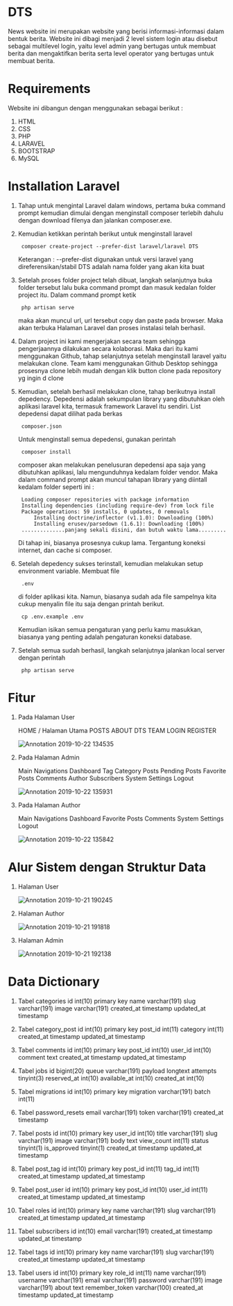 # DTS
News website ini merupakan website yang berisi informasi-informasi dalam bentuk berita. Website ini dibagi menjadi 2 level sistem login atau disebut sebagai multilevel login, yaitu level admin yang bertugas untuk membuat berita dan mengaktifkan berita serta level operator yang bertugas untuk membuat berita.

# Requirements
Website ini dibangun dengan menggunakan sebagai berikut :
1. HTML
2. CSS
3. PHP
4. LARAVEL
5. BOOTSTRAP
6. MySQL

# Installation Laravel
1. Tahap untuk mengintal Laravel dalam windows, pertama buka command prompt kemudian dimulai dengan menginstall composer terlebih dahulu dengan download filenya dan jalankan composer.exe.
2. Kemudian ketikkan perintah berikut untuk menginstall laravel

		composer create-project --prefer-dist laravel/laravel DTS

	Keterangan	:
	--prefer-dist digunakan untuk versi laravel yang direferensikan/stabil
	DTS adalah nama folder yang akan kita buat 

3. Setelah proses folder project telah dibuat, langkah selanjutnya buka folder tersebut lalu buka command prompt dan masuk kedalan folder project itu. Dalam command prompt ketik

		php artisan serve

	maka akan muncul url, url tersebut copy dan paste pada browser. Maka akan terbuka Halaman Laravel dan proses instalasi telah berhasil.
4. Dalam project ini kami mengerjakan secara team sehingga pengerjaannya dilakukan secara kolaborasi. Maka dari itu kami menggunakan Github, tahap selanjutnya setelah menginstall laravel yaitu melakukan clone. Team kami menggunakan Github Desktop sehingga prosesnya clone lebih mudah dengan klik button clone pada repository yg ingin d clone
5. Kemudian, setelah berhasil melakukan clone, tahap berikutnya install depedency. Depedensi adalah sekumpulan library yang dibutuhkan oleh aplikasi laravel kita, termasuk framework Laravel itu sendiri. List depedensi dapat dilihat pada berkas 

		composer.json

	Untuk menginstall semua depedensi, gunakan perintah 

		composer install 

	composer akan melakukan penelusuran depedensi apa saja yang dibutuhkan aplikasi, lalu mengunduhnya kedalam folder vendor. Maka dalam command prompt akan muncul tahapan library yang diintall kedalam folder seperti ini :

		Loading composer repositories with package information
		Installing dependencies (including require-dev) from lock file
		Package operations: 59 installs, 0 updates, 0 removals
			Installing doctrine/inflector (v1.1.0): Downloading (100%)
			Installing erusev/parsedown (1.6.1): Downloading (100%)
		..............panjang sekali disini, dan butuh waktu lama.........

	Di tahap ini, biasanya prosesnya cukup lama. Tergantung koneksi internet, dan cache si composer.
6. Setelah depedency sukses terinstall, kemudian melakukan setup environment variable. Membuat file

		.env

	di folder aplikasi kita. Namun, biasanya sudah ada file sampelnya kita cukup menyalin file itu saja dengan printah berikut.

		cp .env.example .env

	Kemudian isikan semua pengaturan yang perlu kamu masukkan, biasanya yang penting adalah pengaturan koneksi database.
7. Setelah semua sudah berhasil, langkah selanjutnya jalankan local server dengan perintah

		php artisan serve


# Fitur
1. Pada Halaman User

	HOME / Halaman Utama
	POSTS
	ABOUT
	DTS TEAM
	LOGIN
	REGISTER

	![Annotation 2019-10-22 134535](https://user-images.githubusercontent.com/56539329/67263416-4afe4c80-f4d2-11e9-83b5-1ecb9d48bfd0.png)

2. Pada Halaman Admin
	
	Main Navigations
		Dashboard
		Tag
		Category
		Posts
		Pending Posts
		Favorite Posts
		Comments
		Author
		Subscribers
	System
		Settings
		Logout

	![Annotation 2019-10-22 135931](https://user-images.githubusercontent.com/56539329/67264073-391da900-f4d4-11e9-8b30-db3755309948.png)

3. Pada Halaman Author
	
	Main Navigations
		Dashboard
		Favorite Posts
		Comments
	System
		Settings
		Logout

	![Annotation 2019-10-22 135842](https://user-images.githubusercontent.com/56539329/67264103-49ce1f00-f4d4-11e9-9ac2-4278b0fc3eca.png)

# Alur Sistem dengan Struktur Data
1. Halaman User
	
	![Annotation 2019-10-21 190245](https://user-images.githubusercontent.com/56539329/67204709-569d3500-f438-11e9-9532-746163176cd0.png)

2. Halaman Author

	![Annotation 2019-10-21 191818](https://user-images.githubusercontent.com/56539329/67204816-8ba98780-f438-11e9-9be9-ba9936b857ac.png)

3. Halaman Admin
	
	![Annotation 2019-10-21 192138](https://user-images.githubusercontent.com/56539329/67204855-9cf29400-f438-11e9-90da-7ff6c0c2c92c.png)

# Data Dictionary
1. Tabel categories
	id int(10) primary key
	name varchar(191)
	slug varchar(191)
	image varchar(191)
	created_at timestamp
	updated_at timestamp

2. Tabel category_post
	id int(10) primary key
	post_id int(11)
	category int(11)
	created_at timestamp
	updated_at timestamp

3. Tabel comments
	id int(10) primary key
	post_id int(10)
	user_id int(10)
	comment text
	created_at timestamp
	updated_at timestamp

4. Tabel jobs
	id bigint(20)
	queue varchar(191)
	payload longtext
	attempts tinyint(3)
	reserved_at int(10)
	available_at int(10)
	created_at int(10)

5. Tabel migrations
	id int(10) primary key
	migration varchar(191)
	batch int(11)

6. Tabel password_resets
	email varchar(191)
	token varchar(191)
	created_at timestamp

7. Tabel posts
	id int(10) primary key
	user_id int(10)
	title varchar(191)
	slug varchar(191)
	image varchar(191)
	body text
	view_count int(11)
	status tinyint(1)
	is_approved tinyint(1)
	created_at timestamp
	updated_at timestamp

8. Tabel post_tag
	id int(10) primary key
	post_id int(11)
	tag_id int(11)
	created_at timestamp
	updated_at timestamp

9. Tabel post_user
	id int(10) primary key
	post_id int(10)
	user_id int(11)
	created_at timestamp
	updated_at timestamp

10. Tabel roles
	id int(10) primary key
	name varchar(191)
	slug varchar(191)
	created_at timestamp
	updated_at timestamp

11. Tabel subscribers
	id int(10)
	email varchar(191)
	created_at timestamp
	updated_at timestamp

12. Tabel tags
	id int(10) primary key
	name varchar(191)
	slug varchar(191)
	created_at timestamp
	updated_at timestamp

13. Tabel users
	id int(10) primary key
	role_id int(11)
	name varchar(191)
	username varchar(191)
	email varchar(191)
	password varchar(191)
	image varchar(191)
	about text
	remember_token varchar(100)
	created_at timestamp
	updated_at timestamp